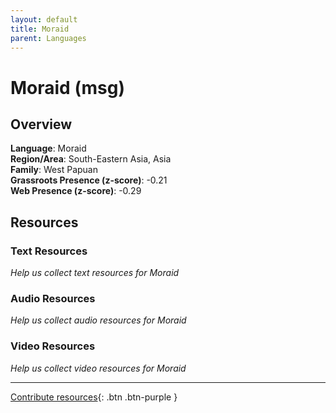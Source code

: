 ```yaml
---
layout: default
title: Moraid
parent: Languages
---
```


# Moraid (msg)

## Overview

**Language**: Moraid  
**Region/Area**: South-Eastern Asia, Asia  
**Family**: West Papuan  
**Grassroots Presence (z-score)**: -0.21  
**Web Presence (z-score)**: -0.29  

## Resources

### Text Resources
*Help us collect text resources for Moraid*

### Audio Resources
*Help us collect audio resources for Moraid*

### Video Resources
*Help us collect video resources for Moraid*

---

[Contribute resources](https://forms.office.com/e/1SfLJx3u1r){: .btn .btn-purple }
